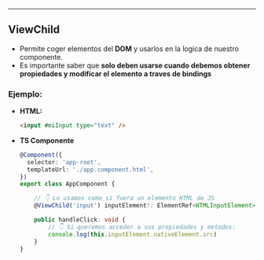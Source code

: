 
---
## ViewChild
- Permite coger elementos del **DOM** y usarlos en la logica de nuestro componente.
- Es importante saber que **solo deben usarse cuando debemos obtener propiedades y modificar el elemento a traves de bindings**


### Ejemplo:

- **HTML:**
	```html
	<input #miInput type="text" />
	```

- **TS Componente**
	```ts
	@Component({
	  selector: 'app-root',
	  templateUrl: './app.component.html',
	})
	export class AppComponent {

		// 👇 Lo usamos como si fuera un elemento HTML de JS
		@ViewChild('input') inputElement!: ElementRef<HTMLInputElement>;

		public handleClick: void {
			// 👇 Si queremos acceder a sus propiedades y metodos:
			console.log(this.inputElement.nativeElement.src)	
		}
	}
	```
